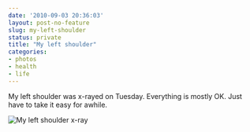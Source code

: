 ```yaml
---
date: '2010-09-03 20:36:03'
layout: post-no-feature
slug: my-left-shoulder
status: private
title: "My left shoulder"
categories:
- photos
- health
- life
---
```


My left shoulder was x-rayed on Tuesday. Everything is mostly OK. Just have to take it easy for awhile.

![My left shoulder x-ray]({{site.url}}/images/2010/09/my-left-shoulder.jpg)
